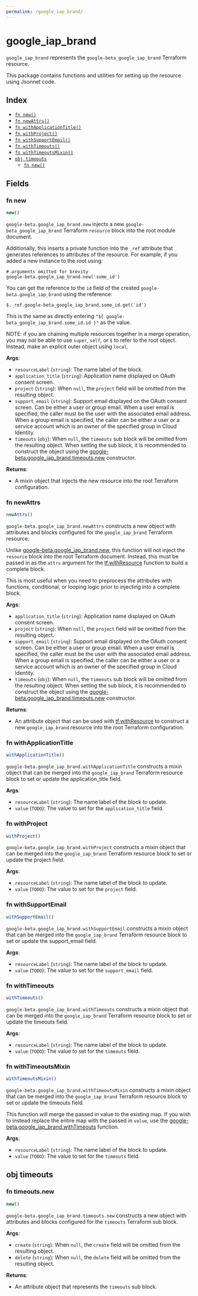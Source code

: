 ```yaml
---
permalink: /google_iap_brand/
---
```


# google_iap_brand

`google_iap_brand` represents the `google-beta_google_iap_brand` Terraform resource.



This package contains functions and utilities for setting up the resource using Jsonnet code.


## Index

* [`fn new()`](#fn-new)
* [`fn newAttrs()`](#fn-newattrs)
* [`fn withApplicationTitle()`](#fn-withapplicationtitle)
* [`fn withProject()`](#fn-withproject)
* [`fn withSupportEmail()`](#fn-withsupportemail)
* [`fn withTimeouts()`](#fn-withtimeouts)
* [`fn withTimeoutsMixin()`](#fn-withtimeoutsmixin)
* [`obj timeouts`](#obj-timeouts)
  * [`fn new()`](#fn-timeoutsnew)

## Fields

### fn new

```ts
new()
```


`google-beta.google_iap_brand.new` injects a new `google-beta_google_iap_brand` Terraform `resource`
block into the root module document.

Additionally, this inserts a private function into the `_ref` attribute that generates references to attributes of the
resource. For example, if you added a new instance to the root using:

    # arguments omitted for brevity
    google-beta.google_iap_brand.new('some_id')

You can get the reference to the `id` field of the created `google-beta.google_iap_brand` using the reference:

    $._ref.google-beta_google_iap_brand.some_id.get('id')

This is the same as directly entering `"${ google-beta_google_iap_brand.some_id.id }"` as the value.

NOTE: if you are chaining multiple resources together in a merge operation, you may not be able to use `super`, `self`,
or `$` to refer to the root object. Instead, make an explicit outer object using `local`.

**Args**:
  - `resourceLabel` (`string`): The name label of the block.
  - `application_title` (`string`): Application name displayed on OAuth consent screen.
  - `project` (`string`):  When `null`, the `project` field will be omitted from the resulting object.
  - `support_email` (`string`): Support email displayed on the OAuth consent screen. Can be either a
user or group email. When a user email is specified, the caller must
be the user with the associated email address. When a group email is
specified, the caller can be either a user or a service account which
is an owner of the specified group in Cloud Identity.
  - `timeouts` (`obj`):  When `null`, the `timeouts` sub block will be omitted from the resulting object. When setting the sub block, it is recommended to construct the object using the [google-beta.google_iap_brand.timeouts.new](#fn-googleiapbrandtimeoutsnew) constructor.

**Returns**:
- A mixin object that injects the new resource into the root Terraform configuration.


### fn newAttrs

```ts
newAttrs()
```


`google-beta.google_iap_brand.newAttrs` constructs a new object with attributes and blocks configured for the `google_iap_brand`
Terraform resource.

Unlike [google-beta.google_iap_brand.new](#fn-googleiapbrandnew), this function will not inject the `resource`
block into the root Terraform document. Instead, this must be passed in as the `attrs` argument for the
[tf.withResource](https://github.com/tf-libsonnet/core/tree/main/docs#fn-withresource) function to build a complete block.

This is most useful when you need to preprocess the attributes with functions, conditional, or looping logic prior to
injecting into a complete block.

**Args**:
  - `application_title` (`string`): Application name displayed on OAuth consent screen.
  - `project` (`string`):  When `null`, the `project` field will be omitted from the resulting object.
  - `support_email` (`string`): Support email displayed on the OAuth consent screen. Can be either a
user or group email. When a user email is specified, the caller must
be the user with the associated email address. When a group email is
specified, the caller can be either a user or a service account which
is an owner of the specified group in Cloud Identity.
  - `timeouts` (`obj`):  When `null`, the `timeouts` sub block will be omitted from the resulting object. When setting the sub block, it is recommended to construct the object using the [google-beta.google_iap_brand.timeouts.new](#fn-googleiapbrandtimeoutsnew) constructor.

**Returns**:
  - An attribute object that can be used with [tf.withResource](https://github.com/tf-libsonnet/core/tree/main/docs#fn-withresource) to construct a new `google_iap_brand` resource into the root Terraform configuration.


### fn withApplicationTitle

```ts
withApplicationTitle()
```

`google-beta.google_iap_brand.withApplicationTitle` constructs a mixin object that can be merged into the `google_iap_brand`
Terraform resource block to set or update the application_title field.



**Args**:
  - `resourceLabel` (`string`): The name label of the block to update.
  - `value` (`TODO`): The value to set for the `application_title` field.


### fn withProject

```ts
withProject()
```

`google-beta.google_iap_brand.withProject` constructs a mixin object that can be merged into the `google_iap_brand`
Terraform resource block to set or update the project field.



**Args**:
  - `resourceLabel` (`string`): The name label of the block to update.
  - `value` (`TODO`): The value to set for the `project` field.


### fn withSupportEmail

```ts
withSupportEmail()
```

`google-beta.google_iap_brand.withSupportEmail` constructs a mixin object that can be merged into the `google_iap_brand`
Terraform resource block to set or update the support_email field.



**Args**:
  - `resourceLabel` (`string`): The name label of the block to update.
  - `value` (`TODO`): The value to set for the `support_email` field.


### fn withTimeouts

```ts
withTimeouts()
```

`google-beta.google_iap_brand.withTimeouts` constructs a mixin object that can be merged into the `google_iap_brand`
Terraform resource block to set or update the timeouts field.



**Args**:
  - `resourceLabel` (`string`): The name label of the block to update.
  - `value` (`TODO`): The value to set for the `timeouts` field.


### fn withTimeoutsMixin

```ts
withTimeoutsMixin()
```

`google-beta.google_iap_brand.withTimeoutsMixin` constructs a mixin object that can be merged into the `google_iap_brand`
Terraform resource block to set or update the timeouts field.

This function will merge the passed in value to the existing map. If you wish
to instead replace the entire map with the passed in `value`, use the [google-beta.google_iap_brand.withTimeouts](TODO)
function.


**Args**:
  - `resourceLabel` (`string`): The name label of the block to update.
  - `value` (`TODO`): The value to set for the `timeouts` field.


## obj timeouts



### fn timeouts.new

```ts
new()
```


`google-beta.google_iap_brand.timeouts.new` constructs a new object with attributes and blocks configured for the `timeouts`
Terraform sub block.



**Args**:
  - `create` (`string`):  When `null`, the `create` field will be omitted from the resulting object.
  - `delete` (`string`):  When `null`, the `delete` field will be omitted from the resulting object.

**Returns**:
  - An attribute object that represents the `timeouts` sub block.
